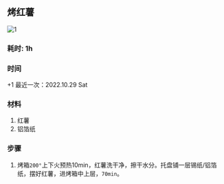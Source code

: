 ## 烤红薯

![1](./pics/1/d.jpg)

### 耗时: 1h

### 时间
+1
最近一次：2022.10.29 Sat

### 材料
1. 红薯
2. 铝箔纸

### 步骤
1. 烤箱`200°`上下火预热10min，红薯洗干净，擦干水分。托盘铺一层锡纸/铝箔纸，摆好红薯，进烤箱中上层，`70min`。
